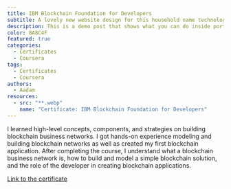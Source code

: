 ```yaml
---
title: IBM Blockchain Foundation for Developers
subtitle: A lovely new website design for this household name technology company.
description: This is a demo post that shows what you can do inside portfolio and blog posts. We’ve included everything you need to create engaging posts and case studies to show off your work in a beautiful way.
color: 8A8C4F
featured: true
categories:
  - Certificates
  - Coursera
tags:
  - Certificates
  - Coursera
authors:
  - Aadam
resources:
  - src: "**.webp"
    name: "Certificate: IBM Blockchain Foundation for Developers"
---
```


I learned high-level concepts, components, and strategies on building blockchain business networks. I got hands-on experience modeling and building blockchain networks as well as created my first blockchain application. After completing the course, I understand what a blockchain business network is, how to build and model a simple blockchain solution, and the role of the developer in creating blockchain applications.

[Link to the certificate](https://www.coursera.org/account/accomplishments/certificate/MMFHCPMMMNDW)
